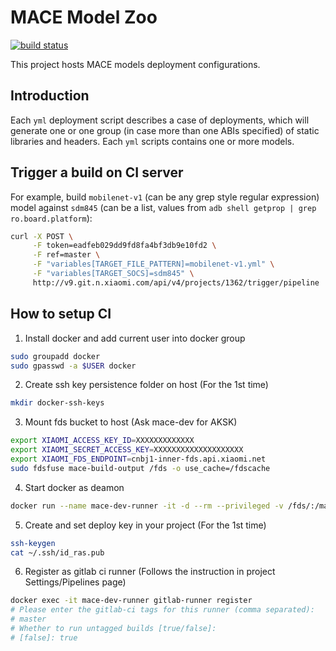 MACE Model Zoo
=====
[![build status](http://v9.git.n.xiaomi.com/deep-computing/mace-models/badges/master/build.svg)](http://v9.git.n.xiaomi.com/deep-computing/mace-models/commits/master)

This project hosts MACE models deployment configurations.

Introduction
---
Each `yml` deployment script describes a case of deployments, which will 
generate one or one group (in case more than one ABIs specified) of static 
libraries and headers. Each `yml` scripts contains one or more models.

Trigger a build on CI server
---
For example, build `mobilenet-v1` (can be any grep style regular expression) model against `sdm845` (can be a list, values from `adb shell getprop | grep ro.board.platform`):
```sh
curl -X POST \
     -F token=eadfeb029dd9fd8fa4bf3db9e10fd2 \
     -F ref=master \
     -F "variables[TARGET_FILE_PATTERN]=mobilenet-v1.yml" \
     -F "variables[TARGET_SOCS]=sdm845" \
     http://v9.git.n.xiaomi.com/api/v4/projects/1362/trigger/pipeline
```


How to setup CI
---
1. Install docker and add current user into docker group
```sh
sudo groupadd docker
sudo gpasswd -a $USER docker
```

2. Create ssh key persistence folder on host (For the 1st time)
```sh
mkdir docker-ssh-keys
```

3. Mount fds bucket to host (Ask mace-dev for AKSK)
```sh
export XIAOMI_ACCESS_KEY_ID=XXXXXXXXXXXXX
export XIAOMI_SECRET_ACCESS_KEY=XXXXXXXXXXXXXXXXXXXX
export XIAOMI_FDS_ENDPOINT=cnbj1-inner-fds.api.xiaomi.net
sudo fdsfuse mace-build-output /fds -o use_cache=/fdscache
```

4. Start docker as deamon
```sh
docker run --name mace-dev-runner -it -d --rm --privileged -v /fds/:/mace-build-output -v /dev/bus/usb:/dev/bus/usb -v /home/mace/gitlab-runner/config.toml:/etc/gitlab-runner/config.toml --net=host -v `pwd`/docker-ssh-keys:/root/.ssh cr.d.xiaomi.net/mace/gitlab-runner
```

5. Create and set deploy key in your project (For the 1st time)
```sh
ssh-keygen
cat ~/.ssh/id_ras.pub
```

6. Register as gitlab ci runner (Follows the instruction in project Settings/Pipelines page)
```sh
docker exec -it mace-dev-runner gitlab-runner register
# Please enter the gitlab-ci tags for this runner (comma separated):
# master
# Whether to run untagged builds [true/false]:
# [false]: true
```
